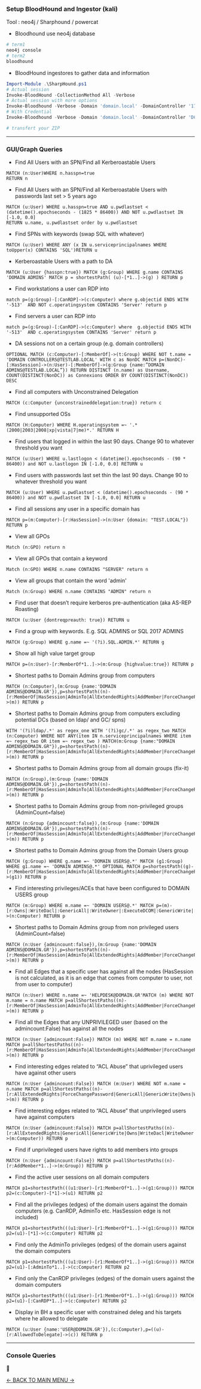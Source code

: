 ### Setup BloodHound and Ingestor (kali)
Tool : neo4j / Sharphound / powercat

- Bloodhound use neo4j database
```bash
# term1
neo4j console
# term2
bloodhound
```
- BloodHound ingestores to gather data and information
```powershell
Import-Module .\SharpHound.ps1
# Actual session
Invoke-BloodHound -CollectionMethod All -Verbose
# Actual session with more options
Invoke-Bloodhound -Verbose -Domain 'domain.local' -DomainController '172.16.0.1' -CollectionMethod all
# With Credential
Invoke-Bloodhound -Verbose -Domain 'domain.local' -DomainController 'DC01.domain.local' -LDAPUser 'targetuser' -LDAPPass 'targetpass' -CollectionMethod  all

# transfert your ZIP
```

---
### GUI/Graph Queries

- Find All Users with an SPN/Find all Kerberoastable Users          
```cypher
MATCH (n:User)WHERE n.hasspn=true
RETURN n
```
- Find All Users with an SPN/Find all Kerberoastable Users with passwords last set > 5 years ago           
```cypher
MATCH (u:User) WHERE u.hasspn=true AND u.pwdlastset < (datetime().epochseconds - (1825 * 86400)) AND NOT u.pwdlastset IN [-1.0, 0.0]
RETURN u.name, u.pwdlastset order by u.pwdlastset
```
- Find SPNs with keywords (swap SQL with whatever)            
```cypher
MATCH (u:User) WHERE ANY (x IN u.serviceprincipalnames WHERE toUpper(x) CONTAINS 'SQL')RETURN u
```
- Kerberoastable Users with a path to DA            
```cypher
MATCH (u:User {hasspn:true}) MATCH (g:Group) WHERE g.name CONTAINS 'DOMAIN ADMINS' MATCH p = shortestPath( (u)-[*1..]->(g) ) RETURN p
```
- Find workstations a user can RDP into            
```cypher
match p=(g:Group)-[:CanRDP]->(c:Computer) where g.objectid ENDS WITH '-513'  AND NOT c.operatingsystem CONTAINS 'Server' return p
```
- Find servers a user can RDP into            
```cypher
match p=(g:Group)-[:CanRDP]->(c:Computer) where  g.objectid ENDS WITH '-513'  AND c.operatingsystem CONTAINS 'Server' return p
```
- DA sessions not on a certain group (e.g. domain controllers)            
```cypher
OPTIONAL MATCH (c:Computer)-[:MemberOf]->(t:Group) WHERE NOT t.name = 'DOMAIN CONTROLLERS@TESTLAB.LOCAL' WITH c as NonDC MATCH p=(NonDC)-[:HasSession]->(n:User)-[:MemberOf]->(g:Group {name:”DOMAIN ADMINS@TESTLAB.LOCAL”}) RETURN DISTINCT (n.name) as Username, COUNT(DISTINCT(NonDC)) as Connexions ORDER BY COUNT(DISTINCT(NonDC)) DESC
```
- Find all computers with Unconstrained Delegation            
```cypher
MATCH (c:Computer {unconstraineddelegation:true}) return c
```
- Find unsupported OSs            
```cypher
MATCH (H:Computer) WHERE H.operatingsystem =~ '.*(2000|2003|2008|xp|vista|7|me)*.' RETURN H
```
- Find users that logged in within the last 90 days. Change 90 to whatever threshold you want            
```cypher
MATCH (u:User) WHERE u.lastlogon < (datetime().epochseconds - (90 * 86400)) and NOT u.lastlogon IN [-1.0, 0.0] RETURN u
```
- Find users with passwords last set thin the last 90 days. Change 90 to whatever threshold you want            
```cypher
MATCH (u:User) WHERE u.pwdlastset < (datetime().epochseconds - (90 * 86400)) and NOT u.pwdlastset IN [-1.0, 0.0] RETURN u
```
- Find all sessions any user in a specific domain has            
```cypher
MATCH p=(m:Computer)-[r:HasSession]->(n:User {domain: "TEST.LOCAL"}) RETURN p
```
- View all GPOs             
```cypher
Match (n:GPO) return n
```
- View all GPOs that contain a keyword            
```cypher
Match (n:GPO) WHERE n.name CONTAINS "SERVER" return n
```
- View all groups that contain the word 'admin'            
```cypher
Match (n:Group) WHERE n.name CONTAINS "ADMIN" return n
```
- Find user that doesn’t require kerberos pre-authentication (aka AS-REP Roasting)            
```cypher
MATCH (u:User {dontreqpreauth: true}) RETURN u
```
- Find a group with keywords. E.g. SQL ADMINS or SQL 2017 ADMINS            
```cypher
MATCH (g:Group) WHERE g.name =~ '(?i).SQL.ADMIN.*' RETURN g
```
- Show all high value target group            
```cypher
MATCH p=(n:User)-[r:MemberOf*1..]->(m:Group {highvalue:true}) RETURN p
```
- Shortest paths to Domain Admins group from computers            
```cypher
MATCH (n:Computer),(m:Group {name:'DOMAIN ADMINS@DOMAIN.GR'}),p=shortestPath((n)-[r:MemberOf|HasSession|AdminTo|AllExtendedRights|AddMember|ForceChangePassword|GenericAll|GenericWrite|Owns|WriteDacl|WriteOwner|CanRDP|ExecuteDCOM|AllowedToDelegate|ReadLAPSPassword|Contains|GpLink|AddAllowedToAct|AllowedToAct*1..]->(m)) RETURN p
```
- Shortest paths to Domain Admins group from computers excluding potential DCs (based on ldap/ and GC/ spns)            
```cypher
WITH '(?i)ldap/.*' as regex_one WITH '(?i)gc/.*' as regex_two MATCH (n:Computer) WHERE NOT ANY(item IN n.serviceprincipalnames WHERE item =~ regex_two OR item =~ regex_two ) MATCH(m:Group {name:"DOMAIN ADMINS@DOMAIN.GR"}),p=shortestPath((n)-[r:MemberOf|HasSession|AdminTo|AllExtendedRights|AddMember|ForceChangePassword|GenericAll|GenericWrite|Owns|WriteDacl|WriteOwner|CanRDP|ExecuteDCOM|AllowedToDelegate|ReadLAPSPassword|Contains|GpLink|AddAllowedToAct|AllowedToAct*1..]->(m)) RETURN p
```
- Shortest paths to Domain Admins group from all domain groups (fix-it)            
```cypher
MATCH (n:Group),(m:Group {name:'DOMAIN ADMINS@DOMAIN.GR'}),p=shortestPath((n)-[r:MemberOf|HasSession|AdminTo|AllExtendedRights|AddMember|ForceChangePassword|GenericAll|GenericWrite|Owns|WriteDacl|WriteOwner|CanRDP|ExecuteDCOM|AllowedToDelegate|ReadLAPSPassword|Contains|GpLink|AddAllowedToAct|AllowedToAct*1..]->(m)) RETURN p
```
- Shortest paths to Domain Admins group from non-privileged groups (AdminCount=false)            
```cypher
MATCH (n:Group {admincount:false}),(m:Group {name:'DOMAIN ADMINS@DOMAIN.GR'}),p=shortestPath((n)-[r:MemberOf|HasSession|AdminTo|AllExtendedRights|AddMember|ForceChangePassword|GenericAll|GenericWrite|Owns|WriteDacl|WriteOwner|CanRDP|ExecuteDCOM|AllowedToDelegate|ReadLAPSPassword|Contains|GpLink|AddAllowedToAct|AllowedToAct*1..]->(m)) RETURN p
```
- Shortest paths to Domain Admins group from the Domain Users group            
```cypher
MATCH (g:Group) WHERE g.name =~ 'DOMAIN USERS@.*' MATCH (g1:Group) WHERE g1.name =~ 'DOMAIN ADMINS@.*' OPTIONAL MATCH p=shortestPath((g)-[r:MemberOf|HasSession|AdminTo|AllExtendedRights|AddMember|ForceChangePassword|GenericAll|GenericWrite|Owns|WriteDacl|WriteOwner|CanRDP|ExecuteDCOM|AllowedToDelegate|ReadLAPSPassword|Contains|GpLink|AddAllowedToAct|AllowedToAct|SQLAdmin*1..]->(g1)) RETURN p
```
- Find interesting privileges/ACEs that have been configured to DOMAIN USERS group            
```cypher
MATCH (m:Group) WHERE m.name =~ 'DOMAIN USERS@.*' MATCH p=(m)-[r:Owns|:WriteDacl|:GenericAll|:WriteOwner|:ExecuteDCOM|:GenericWrite|:AllowedToDelegate|:ForceChangePassword]->(n:Computer) RETURN p
```
- Shortest paths to Domain Admins group from non privileged users (AdminCount=false)            
```cypher
MATCH (n:User {admincount:false}),(m:Group {name:'DOMAIN ADMINS@DOMAIN.GR'}),p=shortestPath((n)-[r:MemberOf|HasSession|AdminTo|AllExtendedRights|AddMember|ForceChangePassword|GenericAll|GenericWrite|Owns|WriteDacl|WriteOwner|CanRDP|ExecuteDCOM|AllowedToDelegate|ReadLAPSPassword|Contains|GpLink|AddAllowedToAct|AllowedToAct*1..]->(m)) RETURN p
```
- Find all Edges that a specific user has against all the nodes (HasSession is not calculated, as it is an edge that comes from computer to user, not from user to computer)            
```cypher
MATCH (n:User) WHERE n.name =~ 'HELPDESK@DOMAIN.GR'MATCH (m) WHERE NOT m.name = n.name MATCH p=allShortestPaths((n)-[r:MemberOf|HasSession|AdminTo|AllExtendedRights|AddMember|ForceChangePassword|GenericAll|GenericWrite|Owns|WriteDacl|WriteOwner|CanRDP|ExecuteDCOM|AllowedToDelegate|ReadLAPSPassword|Contains|GpLink|AddAllowedToAct|AllowedToAct|SQLAdmin*1..]->(m)) RETURN p
```
- Find all the Edges that any UNPRIVILEGED user (based on the admincount:False) has against all the nodes            
```cypher
MATCH (n:User {admincount:False}) MATCH (m) WHERE NOT m.name = n.name MATCH p=allShortestPaths((n)-[r:MemberOf|HasSession|AdminTo|AllExtendedRights|AddMember|ForceChangePassword|GenericAll|GenericWrite|Owns|WriteDacl|WriteOwner|CanRDP|ExecuteDCOM|AllowedToDelegate|ReadLAPSPassword|Contains|GpLink|AddAllowedToAct|AllowedToAct|SQLAdmin*1..]->(m)) RETURN p
```
- Find interesting edges related to “ACL Abuse” that uprivileged users have against other users            
```cypher
MATCH (n:User {admincount:False}) MATCH (m:User) WHERE NOT m.name = n.name MATCH p=allShortestPaths((n)-[r:AllExtendedRights|ForceChangePassword|GenericAll|GenericWrite|Owns|WriteDacl|WriteOwner*1..]->(m)) RETURN p
```
- Find interesting edges related to “ACL Abuse” that unprivileged users have against computers            
```cypher
MATCH (n:User {admincount:False}) MATCH p=allShortestPaths((n)-[r:AllExtendedRights|GenericAll|GenericWrite|Owns|WriteDacl|WriteOwner|AdminTo|CanRDP|ExecuteDCOM|ForceChangePassword*1..]->(m:Computer)) RETURN p
```
- Find if unprivileged users have rights to add members into groups            
```cypher
MATCH (n:User {admincount:False}) MATCH p=allShortestPaths((n)-[r:AddMember*1..]->(m:Group)) RETURN p
```
- Find the active user sessions on all domain computers            
```cypher
MATCH p1=shortestPath(((u1:User)-[r1:MemberOf*1..]->(g1:Group))) MATCH p2=(c:Computer)-[*1]->(u1) RETURN p2
```
- Find all the privileges (edges) of the domain users against the domain computers (e.g. CanRDP, AdminTo etc. HasSession edge is not included)            
```cypher
MATCH p1=shortestPath(((u1:User)-[r1:MemberOf*1..]->(g1:Group))) MATCH p2=(u1)-[*1]->(c:Computer) RETURN p2
```
- Find only the AdminTo privileges (edges) of the domain users against the domain computers            
```cypher
MATCH p1=shortestPath(((u1:User)-[r1:MemberOf*1..]->(g1:Group))) MATCH p2=(u1)-[:AdminTo*1..]->(c:Computer) RETURN p2
```
- Find only the CanRDP privileges (edges) of the domain users against the domain computers            
```cypher
MATCH p1=shortestPath(((u1:User)-[r1:MemberOf*1..]->(g1:Group))) MATCH p2=(u1)-[:CanRDP*1..]->(c:Computer) RETURN p2
```
- Display in BH a specific user with constrained deleg and his targets where he allowed to delegate            
```cypher
MATCH (u:User {name:'USER@DOMAIN.GR'}),(c:Computer),p=((u)-[r:AllowedToDelegate]->(c)) RETURN p
```

---
### Console Queries
:construction_worker:


[<- BACK TO MAIN MENU ->](https://github.com/Integration-IT/Active-Directory-Exploitation-Cheat-Sheet/blob/master/README.md)